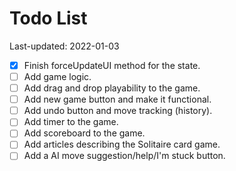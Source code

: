 # Todo List

Last-updated: 2022-01-03

- [x] Finish forceUpdateUI method for the state.
- [ ] Add game logic.
- [ ] Add drag and drop playability to the game.
- [ ] Add new game button and make it functional.
- [ ] Add undo button and move tracking (history).
- [ ] Add timer to the game.
- [ ] Add scoreboard to the game.
- [ ] Add articles describing the Solitaire card game.
- [ ] Add a AI move suggestion/help/I'm stuck button.
